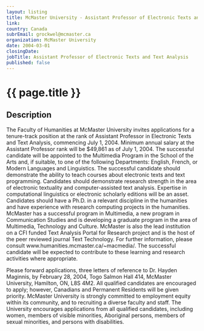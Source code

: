 ```yaml
---
layout: listing
title: McMaster University - Assistant Professor of Electronic Texts and Text Analysis
link:
country: Canada
subrEmail: grockwel@mcmaster.ca
organization: McMaster University 
date: 2004-03-01
closingDate: 
jobTitle: Assistant Professor of Electronic Texts and Text Analysis
published: false
---
```



# {{ page.title }}

## Description



<p>The Faculty of Humanities at McMaster University invites applications for a tenure-track position at the rank of Assistant Professor in Electronic Texts and Text Analysis, commencing July 1, 2004. Minimum annual salary at the Assistant Professor rank will be $49,861 as of July 1, 2004. The successful candidate will be appointed to the Multimedia Program in the School of the Arts and, if suitable, to one of the following Departments: English, French, or Modern Languages and Linguistics. The successful candidate should demonstrate the ability to teach courses about electronic texts and text programming. Candidates should demonstrate research strength in the area of electronic textuality and computer-assisted text analysis. Expertise in computational linguistics or electronic scholarly editions will be an asset. Candidates should have a Ph.D. in a relevant discipline in the humanities and have experience with research computing projects in the humanities. McMaster has a successful program in Multimedia, a new program in Communication Studies and is developing a graduate program in the area of Multimedia, Technology and Culture. McMaster is also the lead institution on a CFI funded Text Analysis Portal for Research project and is the host of the peer reviewed journal Text Technology. For further information, please consult www.humanities.mcmaster.ca/~macmedia/. The successful candidate will be expected to contribute to these learning and research activities where appropriate. 
</p
<p>
Please forward applications, three letters of reference to Dr. Hayden Maginnis, by February 28, 2004, Togo Salmon Hall 414, McMaster University, Hamilton, ON, L8S 4M2. All qualified candidates are encouraged to apply; however, Canadians and Permanent Residents will be given priority. McMaster University is strongly committed to employment equity within its community, and to recruiting a diverse faculty and staff. The University encourages applications from all qualified candidates, including women, members of visible minorities, Aboriginal persons, members of sexual minorities, and persons with disabilities.
</p>
